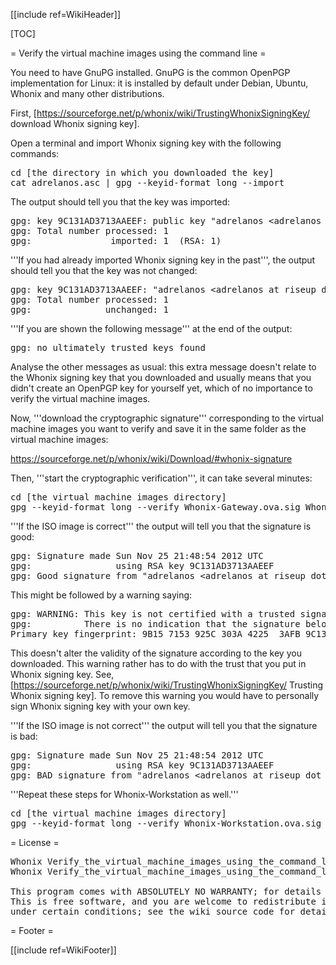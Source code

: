 <!--
Copyright:

   Whonix Verify_the_virtual_machine_images_using_the_command_line wiki page Copyright (C) Amnesia <amnesia at boum dot org>
   Whonix Verify_the_virtual_machine_images_using_the_command_line wiki page Portions Copyright (C) 2012 adrelanos <adrelanos at riseup dot net>
   
   This program is free software; you can redistribute it and/or modify
   it under the terms of the GNU General Public License as published by
   the Free Software Foundation; either version 3 of the License, or
   (at your option) any later version.
         
   This program is distributed in the hope that it will be useful,
   but WITHOUT ANY WARRANTY; without even the implied warranty of
   MERCHANTABILITY or FITNESS FOR A PARTICULAR PURPOSE.  See the
   GNU General Public License for more details.
      
   You should have received a copy of the GNU General Public License
   along with this program; if not, write to:

    Free Software Foundation, Inc. 
    51 Franklin St, Fifth Floor
    Boston, MA 02110-1301, USA.

On Debian GNU/Linux systems, the complete text of the GNU General Public
License can be found in the /usr/share/common-licenses' directory.

The complete text of the GNU General Public License can also be found online on gnu.org <https://www.gnu.org/licenses/gpl.html>, in Whonix virtual machine images in /usr/share/common-licenses/GPL-3 file or in Whonix wiki on <https://sourceforge.net/p/whonix/wiki/GPLv3/>.
-->

<!--
The Whonix Verify_the_virtual_machine_images_using_the_command_line wiki page is forked from the Tails Verify the ISO image using the command line  page, from this exact source <http://git.immerda.ch/?p=amnesia.git;a=blob;f=wiki/src/doc/get/verify_the_iso_image_using_the_command_line.html;hb=ec769a098398fc009b617d9f0aef56310497e518>.
-->

[[include ref=WikiHeader]]

[TOC]

= Verify the virtual machine images using the command line =

You need to have GnuPG installed. GnuPG is the common OpenPGP implementation for Linux: it is installed by default under Debian, Ubuntu, Whonix and many other distributions.

First, [https://sourceforge.net/p/whonix/wiki/TrustingWhonixSigningKey/ download Whonix signing key].

Open a terminal and import Whonix signing key with the following commands:

<pre>cd [the directory in which you downloaded the key]
cat adrelanos.asc | gpg --keyid-format long --import</pre>
The output should tell you that the key was imported:

<pre>gpg: key 9C131AD3713AAEEF: public key &quot;adrelanos &lt;adrelanos at riseup dot net&gt;&quot; imported
gpg: Total number processed: 1
gpg:               imported: 1  (RSA: 1)</pre>
'''If you had already imported Whonix signing key in the past''', the output should tell you that the key was not changed:

<pre>gpg: key 9C131AD3713AAEEF: &quot;adrelanos &lt;adrelanos at riseup dot net&gt;&quot; not changed
gpg: Total number processed: 1
gpg:              unchanged: 1</pre>
'''If you are shown the following message''' at the end of the output:

<pre>gpg: no ultimately trusted keys found</pre>
Analyse the other messages as usual: this extra message doesn't relate to the Whonix signing key that you downloaded and usually means that you didn't create an OpenPGP key for yourself yet, which of no importance to verify the virtual machine images.

Now, '''download the cryptographic signature''' corresponding to the virtual machine images you want to verify and save it in the same folder as the virtual machine images:

https://sourceforge.net/p/whonix/wiki/Download/#whonix-signature

Then, '''start the cryptographic verification''', it can take several minutes:

<pre>cd [the virtual machine images directory]
gpg --keyid-format long --verify Whonix-Gateway.ova.sig Whonix-Gateway.ova</pre>
'''If the ISO image is correct''' the output will tell you that the signature is good:

<pre>gpg: Signature made Sun Nov 25 21:48:54 2012 UTC
gpg:                using RSA key 9C131AD3713AAEEF
gpg: Good signature from &quot;adrelanos &lt;adrelanos at riseup dot net&quot;</pre>
This might be followed by a warning saying:

<pre>gpg: WARNING: This key is not certified with a trusted signature!
gpg:          There is no indication that the signature belongs to the owner.
Primary key fingerprint: 9B15 7153 925C 303A 4225  3AFB 9C13 1AD3 713A AEEF</pre>
This doesn't alter the validity of the signature according to the key you downloaded. This warning rather has to do with the trust that you put in Whonix signing key. See, [https://sourceforge.net/p/whonix/wiki/TrustingWhonixSigningKey/ Trusting Whonix signing key]. To remove this warning you would have to personally sign Whonix signing key with your own key.

'''If the ISO image is not correct''' the output will tell you that the signature is bad:

<pre>gpg: Signature made Sun Nov 25 21:48:54 2012 UTC
gpg:                using RSA key 9C131AD3713AAEEF
gpg: BAD signature from &quot;adrelanos &lt;adrelanos at riseup dot net&gt;&quot;</pre>
'''Repeat these steps for Whonix-Workstation as well.'''

<pre>cd [the virtual machine images directory]
gpg --keyid-format long --verify Whonix-Workstation.ova.sig Whonix-Workstation.ova</pre>
= License =

<pre>Whonix Verify_the_virtual_machine_images_using_the_command_line wiki page Copyright (C) Amnesia &lt;amnesia at boum dot org&gt;
Whonix Verify_the_virtual_machine_images_using_the_command_line wiki page Portions Copyright (C) 2012 adrelanos &lt;adrelanos at riseup dot net&gt;

This program comes with ABSOLUTELY NO WARRANTY; for details see the wiki source code.
This is free software, and you are welcome to redistribute it
under certain conditions; see the wiki source code for details.</pre>
= Footer =

[[include ref=WikiFooter]]

